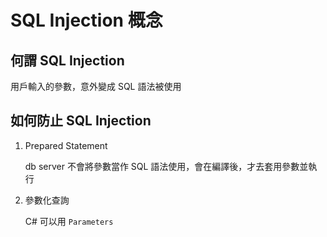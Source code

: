 # SQL Injection 概念

## 何謂 SQL Injection

用戶輸入的參數，意外變成 SQL 語法被使用

## 如何防止 SQL Injection

1. Prepared Statement

   db server 不會將參數當作 SQL 語法使用，會在編譯後，才去套用參數並執行

2. 參數化查詢

   C# 可以用 `Parameters`
